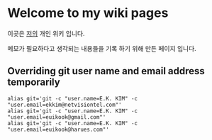 # Welcome to my wiki pages

이곳은 [저의](About.md) 개인 위키 입니다. 

메모가 필요하다고 생각되는 내용들을 기록 하기 위해 만든 페이지 입니다.

## Overriding git user name and email address temporarily
```
alias git='git -c "user.name=E.K. KIM" -c "user.email=ekkim@netvisiontel.com"'
alias git='git -c "user.name=E.K. KIM" -c "user.email=euikook@gmail.com"'
alias git='git -c "user.name=E.K. KIM" -c "user.email=euikook@harues.com"'
```